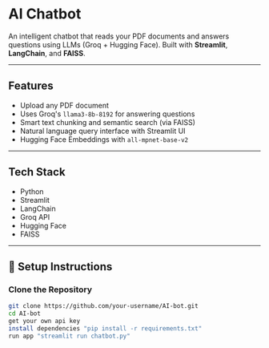 # AI Chatbot

An intelligent chatbot that reads your PDF documents and answers questions using LLMs (Groq + Hugging Face). Built with **Streamlit**, **LangChain**, and **FAISS**.

---

## Features

-  Upload any PDF document
-  Uses Groq's `llama3-8b-8192` for answering questions
-  Smart text chunking and semantic search (via FAISS)
-  Natural language query interface with Streamlit UI
-  Hugging Face Embeddings with `all-mpnet-base-v2`

---

##  Tech Stack

- Python 
- Streamlit 
- LangChain 
- Groq API 
- Hugging Face 
- FAISS 

---

## 🔧 Setup Instructions

### Clone the Repository

```bash
git clone https://github.com/your-username/AI-bot.git
cd AI-bot
get your own api key
install dependencies "pip install -r requirements.txt"
run app "streamlit run chatbot.py"




